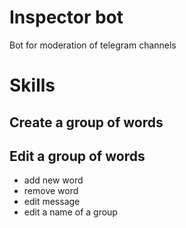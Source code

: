 
# Inspector bot
Bot for moderation of telegram channels

# Skills

## Create a group of words 

## Edit a group of words 
- add new word 
- remove word
- edit message 
- edit a name of a group 






